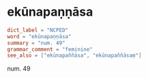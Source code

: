 # ekūnapaṇṇāsa

``` toml
dict_label = "NCPED"
word = "ekūnapaṇṇāsa"
summary = "num. 49"
grammar_comment = "feminine"
see_also = ["ekūnapaññāsa", "ekūnapaññāsaṃ"]
```

num. 49

